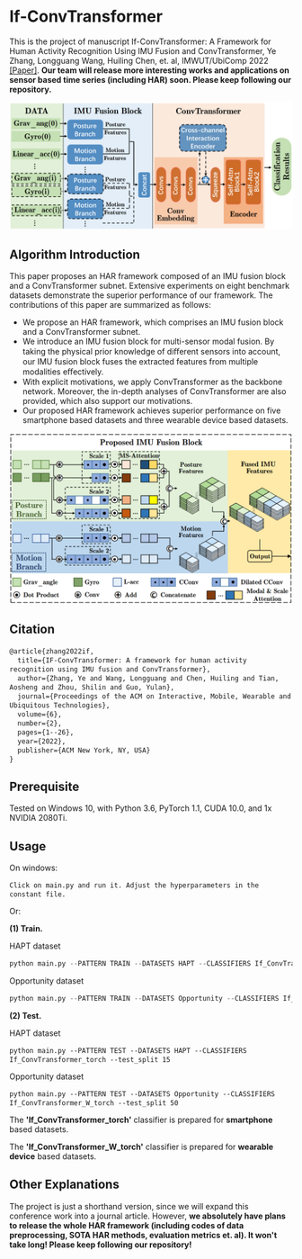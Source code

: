 # If-ConvTransformer
This is the project of manuscript If-ConvTransformer: A Framework for Human Activity Recognition Using IMU Fusion and ConvTransformer, Ye Zhang, Longguang Wang, Huiling Chen, et. al, IMWUT/UbiComp 2022 [[Paper]](https://dl.acm.org/doi/pdf/10.1145/3534584). **Our team will release more interesting works and applications on sensor based time series (including HAR) soon. Please keep following our repository.**

![architechture](If_ConvTransformer_archi.png)

## Algorithm Introduction

This paper proposes an HAR framework composed of an IMU fusion block and a ConvTransformer subnet. Extensive experiments on eight benchmark datasets demonstrate the superior  performance of our framework. The contributions of this paper are summarized as follows:

- We propose an HAR framework, which comprises an IMU fusion block and a ConvTransformer subnet.
- We introduce an IMU fusion block for multi-sensor modal fusion. By taking the physical prior knowledge of  diﬀerent sensors into account, our IMU fusion block fuses the extracted features from multiple modalities eﬀectively.
- With explicit motivations, we apply ConvTransformer as the backbone network. Moreover, the in-depth  analyses of ConvTransformer are also provided, which also support our motivations.
- Our proposed HAR framework achieves superior performance on five smartphone based datasets and three wearable device based datasets.

![IMU_Fusion_block](IMU_Fusion_block.png)

## Citation

```
@article{zhang2022if,
  title={IF-ConvTransformer: A framework for human activity recognition using IMU fusion and ConvTransformer},
  author={Zhang, Ye and Wang, Longguang and Chen, Huiling and Tian, Aosheng and Zhou, Shilin and Guo, Yulan},
  journal={Proceedings of the ACM on Interactive, Mobile, Wearable and Ubiquitous Technologies},
  volume={6},
  number={2},
  pages={1--26},
  year={2022},
  publisher={ACM New York, NY, USA}
}
```

## Prerequisite

Tested on Windows 10, with Python 3.6, PyTorch 1.1, CUDA 10.0, and 1x NVIDIA 2080Ti.

## Usage

On windows:

```
Click on main.py and run it. Adjust the hyperparameters in the constant file.
```

Or:

**(1) Train.**

HAPT dataset

```python
python main.py --PATTERN TRAIN --DATASETS HAPT --CLASSIFIERS If_ConvTransformer_torch --BATCH_SIZE 128 --EPOCH 30 --LR 0.0002 --test_split 15
```

Opportunity dataset

```python
python main.py --PATTERN TRAIN --DATASETS Opportunity --CLASSIFIERS If_ConvTransformer_W_torch --BATCH_SIZE 64 --EPOCH 100 --LR 0.0005 --test_split 50
```

**(2) Test.**

HAPT dataset

```
python main.py --PATTERN TEST --DATASETS HAPT --CLASSIFIERS If_ConvTransformer_torch --test_split 15
```

Opportunity dataset

```
python main.py --PATTERN TEST --DATASETS Opportunity --CLASSIFIERS If_ConvTransformer_W_torch --test_split 50
```

The **'If_ConvTransformer_torch'** classifier is prepared for **smartphone** based datasets.

The **'If_ConvTransformer_W_torch'** classifier is prepared for **wearable device** based datasets.

## Other Explanations

The project is just a shorthand version, since we will expand this conference work into a journal article. However, **we absolutely have plans to release the whole HAR framework (including codes of data preprocessing, SOTA HAR methods, evaluation metrics et. al). It won't take long! Please keep following our repository!**